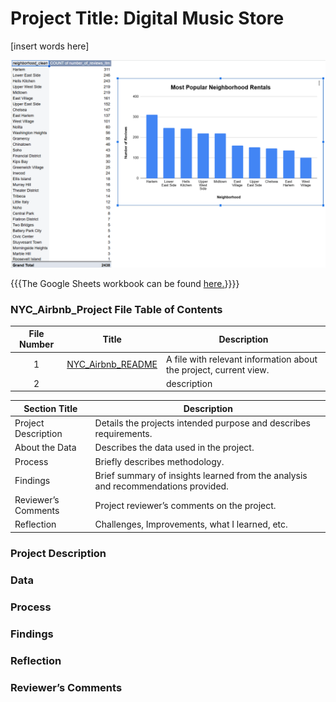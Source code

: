 ﻿# Project Title: Digital Music Store

[insert words here]

[<img src="https://github.com/nbrown5071/Data_projects_TripleTen/blob/main/Advanced_Spreadsheet/airbnb_NYC_3.png" alt="airbnb_NYC_3">](https://github.com/nbrown5071/Data_projects_TripleTen/blob/main/Advanced_Spreadsheet/airbnb_NYC_3.png)

{{{The Google Sheets workbook can be found <a href='https://docs.google.com/spreadsheets/d/1fC8PR8QrBSSON52mFwTbQOD3YYsWF1wl_P9Ay5MvLUI/edit?gid=1885122433#gid=1885122433'><u>here</u>.</a>}}}}


### NYC_Airbnb_Project File Table of Contents
| File Number | Title | Description |
| :-----------: | ----------- |----------- |
| 1 | [NYC_Airbnb_README](https://github.com/nbrown5071/Data_projects_TripleTen/blob/main/Advanced_Spreadsheet/NYC_Airbnb_README.md) | A file with relevant information about the project, current view. | 
| 2 | []() | description |


| Section Title | Description |
| ----------- |----------- |
| Project Description | Details the projects intended purpose and describes requirements. |
| About the Data | Describes the data used in the project. |
| Process | Briefly describes methodology. |
| Findings | Brief summary of insights learned from the analysis and recommendations provided. |
| Reviewer’s Comments | Project reviewer’s comments on the project. |
| Reflection | Challenges, Improvements, what I learned, etc. | 

### Project Description 

### Data

### Process

### Findings



### Reflection

### Reviewer’s Comments


[<img src="">]()
